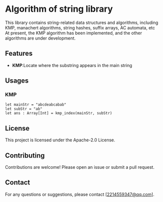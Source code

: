 # Algorithm of string library

This library contains string-related data structures and algorithms, including KMP, manachert algorithms, string hashes, suffix arrays, AC automata, etc
At present, the KMP algorithm has been implemented, and the other algorithms are under development.

## Features

- **KMP**:Locate where the substring appears in the main string

## Usages

### KMP

```moonbit
let mainStr = "abcdeabcabab"
let subStr = "ab"
let ans : Array[Int] = kmp_index(mainStr, subStr)
```

## License

This project is licensed under the Apache-2.0 License.

## Contributing

Contributions are welcome! Please open an issue or submit a pull request.

## Contact

For any questions or suggestions, please contact [2214559347@qq.com].
